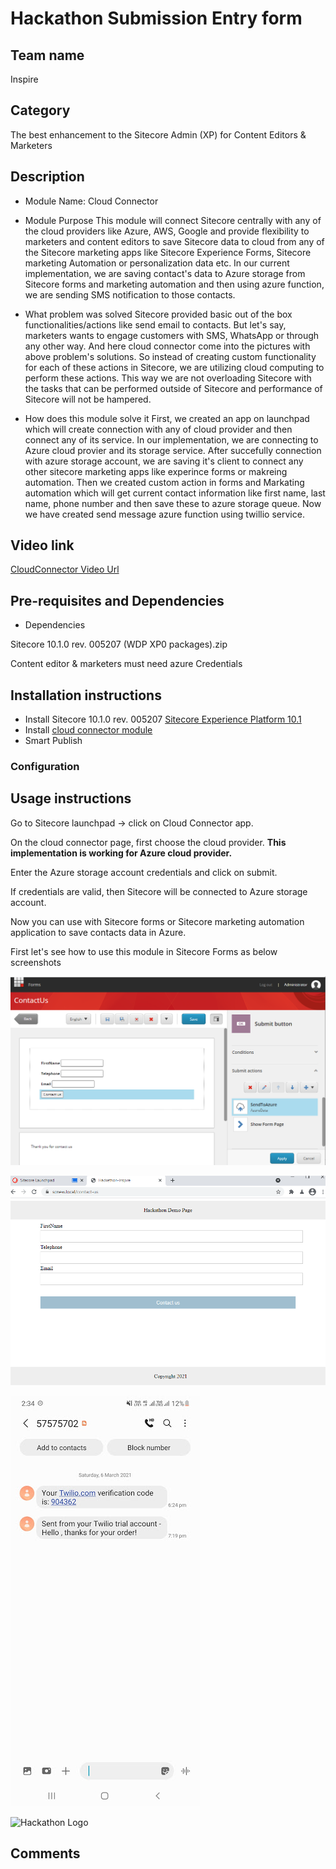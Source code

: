 
# Hackathon Submission Entry form

## Team name

Inspire

## Category

The best enhancement to the Sitecore Admin (XP) for Content Editors & Marketers

## Description
 - Module Name: Cloud Connector

 - Module Purpose
This module will connect Sitecore centrally with any of the cloud providers like Azure, AWS, Google and provide flexibility to marketers and content editors to save Sitecore data to cloud from any of the Sitecore marketing apps like Sitecore Experience Forms, Sitecore marketing Automation or personalization data etc. In our current implementation, we are saving contact's data to Azure storage from Sitecore forms and marketing automation and then using azure function, we are sending SMS notification to those contacts. 

 - What problem was solved
Sitecore provided basic out of the box functionalities/actions like send email to contacts. But let's say, marketers wants to engage customers with SMS, WhatsApp or through any other way.
And here cloud connector come into the pictures with above problem's solutions.
So instead of creating custom functionality for each of these actions in Sitecore, we are utilizing cloud computing to perform these actions.
This way we are not overloading Sitecore with the tasks that can be performed outside of Sitecore and performance of Sitecore will not be hampered.

 -   How does this module solve it
First, we created an app on launchpad which will create connection with any of cloud provider 
and then connect any of its service. In our implementation, we are connecting to Azure cloud provier and its storage
service. After succefully connection with azure storage account, we are saving it's client to connect any other sitecore
marketing apps like experince forms or makreing automation. Then we created custom action in forms and Markating automation
which will get current contact information like first name, last name, phone number and then save these to azure storage 
queue. Now we have created send message azure function using twillio service.

## Video link
[CloudConnector Video Url](https://www.youtube.com/watch?v=Il6v5sHQ)


## Pre-requisites and Dependencies

- Dependencies

Sitecore 10.1.0 rev. 005207 (WDP XP0 packages).zip

Content editor & marketers must need azure Credentials


## Installation instructions

- Install Sitecore 10.1.0 rev. 005207 [Sitecore Experience Platform 10.1](https://dev.sitecore.net/Downloads/Sitecore_Experience_Platform/101/Sitecore_Experience_Platform_101.aspx)
- Install [cloud connector module](https://github.com/Sitecore-Hackathon/2021-InSpire/raw/develop-pk/docs/cloud%20connector.zip)
- Smart Publish


### Configuration


## Usage instructions

Go to Sitecore launchpad -> click on Cloud Connector app.

On the cloud connector page, first choose the cloud provider. **This implementation is working for Azure cloud provider.**

Enter the Azure storage account credentials and click on submit.

If credentials are valid, then Sitecore will be connected to Azure storage account. 

Now you can use with Sitecore forms or Sitecore marketing automation 
application to save contacts data in Azure.

First let's see how to use this module in Sitecore Forms as below screenshots

![SendToAzure Custom Action button on Form](docs/images/SendToAzure-CustomButton.PNG?raw=true "Azure Custom Action")

![Contact us page View](docs/images/contact-us-page.PNG?raw=true "Contact Us Page")

![SMS Notification to User](docs/images/sms-notifcation.jpg?raw=true "SMS Notification")



![Hackathon Logo](docs/images/hackathon.png?raw=true "Hackathon Logo")


## Comments

